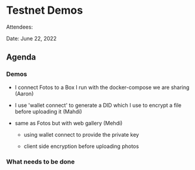 # Testnet Demos

Attendees:

Date: June 22, 2022

## Agenda

### Demos

  * I connect Fotos to a Box I run with the docker-compose we are sharing (Aaron)

  * I use 'wallet connect' to generate a DID which I use to encrypt a file before uploading it (Mahdi)

  * same as Fotos but with web gallery (Mehdi)
    * using wallet connect to provide the private key

    * client side encryption before uploading photos

### What needs to be done


